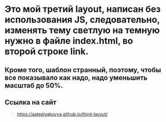 # Это мой третий layout, написан без использования JS, следовательно, изменять тему светлую на темную нужно в файле index.html, во второй строке link.
## Кроме того, шаблон странный, поэтому, чтобы все показывало как надо, надо уменьшить масштаб до 50%.
## Ссылка на сайт
>https://aateplyakovva.github.io/third-layout/

